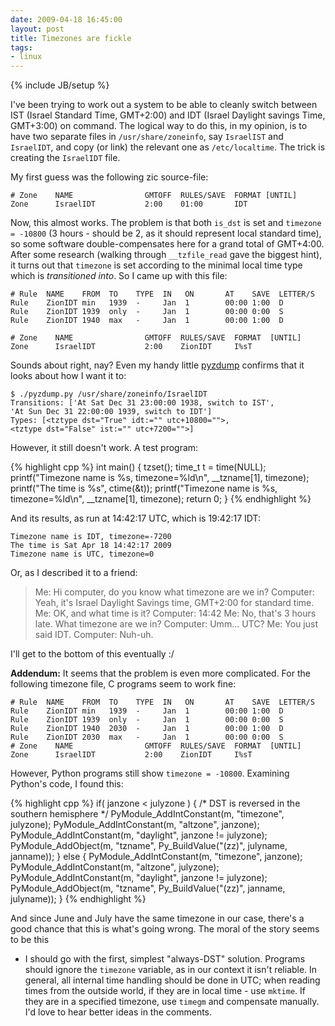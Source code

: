 ```yaml
---
date: 2009-04-18 16:45:00
layout: post
title: Timezones are fickle
tags:
- linux
---
```

{% include JB/setup %}

I've been trying to work out a system to be able to cleanly switch between IST
(Israel Standard Time, GMT+2:00) and IDT (Israel Daylight savings Time,
GMT+3:00) on command. The logical way to do this, in my opinion, is to have two
separate files in `/usr/share/zoneinfo`, say `IsraelIST` and
`IsraelIDT`, and copy (or link) the relevant one as
`/etc/localtime`. The trick is creating the `IsraelIDT` file.

My first guess was the following zic source-file:

    # Zone    NAME                GMTOFF  RULES/SAVE  FORMAT [UNTIL]
    Zone      IsraelIDT           2:00    01:00       IDT

Now, this almost works. The problem is that both `is_dst` is set and
`timezone = -10800` (3 hours - should be 2, as it should represent local
standard time), so some software double-compensates here for a grand total of
GMT+4:00. After some research (walking through `__tzfile_read` gave the
biggest hint), it turns out that `timezone` is set according to the
minimal local time type which is _transitioned into_. So I came up with
this file:

    # Rule  NAME    FROM  TO    TYPE  IN   ON       AT    SAVE  LETTER/S
    Rule    ZionIDT min   1939  -     Jan  1        00:00 1:00  D
    Rule    ZionIDT 1939  only  -     Jan  1        00:00 0:00  S
    Rule    ZionIDT 1940  max   -     Jan  1        00:00 1:00  D

    # Zone    NAME                GMTOFF  RULES/SAVE  FORMAT  [UNTIL]
    Zone      IsraelIDT           2:00    ZionIDT     I%sT

Sounds about right, nay? Even my handy little
[pyzdump](http://github.com/lutzky/pyzdump) confirms that it looks about how I
want it to:

    $ ./pyzdump.py /usr/share/zoneinfo/IsraelIDT
    Transitions: ['At Sat Dec 31 23:00:00 1938, switch to IST',
    'At Sun Dec 31 22:00:00 1939, switch to IDT']
    Types: [<tztype dst="True" idt:="" utc+10800="">,
    <tztype dst="False" ist:="" utc+7200="">]

However, it still doesn't work. A test program:

{% highlight cpp %}
int main() {
    tzset();
    time_t t = time(NULL);
    printf("Timezone name is %s, timezone=%ld\n",
            __tzname[1], timezone);
    printf("The time is %s", ctime(&t));
    printf("Timezone name is %s, timezone=%ld\n",
            __tzname[1], timezone);
    return 0;
}
{% endhighlight %}

And its results, as run at 14:42:17 UTC, which is 19:42:17 IDT:

    Timezone name is IDT, timezone=-7200
    The time is Sat Apr 18 14:42:17 2009
    Timezone name is UTC, timezone=0

Or, as I described it to a friend:

> Me: Hi computer, do you know what timezone are we in?
> Computer: Yeah, it's Israel Daylight Savings time, GMT+2:00 for standard time.
> Me: OK, and what time is it?
> Computer: 14:42
> Me: No, that's 3 hours late. What timezone are we in?
> Computer: Umm... UTC?
> Me: You just said IDT.
> Computer: Nuh-uh.

I'll get to the bottom of this eventually :/

**Addendum:** It seems that the problem is even more complicated. For the
following timezone file, C programs seem to work fine:

    # Rule  NAME    FROM  TO    TYPE  IN   ON       AT    SAVE  LETTER/S
    Rule    ZionIDT min   1939  -     Jan  1        00:00 1:00  D
    Rule    ZionIDT 1939  only  -     Jan  1        00:00 0:00  S
    Rule    ZionIDT 1940  2030  -     Jan  1        00:00 1:00  D
    Rule    ZionIDT 2030  max   -     Jan  1        00:00 0:00  S
    # Zone    NAME                GMTOFF  RULES/SAVE  FORMAT  [UNTIL]
    Zone      IsraelIDT           2:00    ZionIDT     I%sT

However, Python programs still show `timezone = -10800`. Examining
Python's code, I found this:

{% highlight cpp %}
if( janzone < julyzone ) {
    /* DST is reversed in the southern hemisphere */
    PyModule_AddIntConstant(m, "timezone", julyzone);
    PyModule_AddIntConstant(m, "altzone", janzone);
    PyModule_AddIntConstant(m, "daylight",
        janzone != julyzone);
    PyModule_AddObject(m, "tzname",
        Py_BuildValue("(zz)",
        julyname, janname));
    } else {
        PyModule_AddIntConstant(m, "timezone", janzone);
        PyModule_AddIntConstant(m, "altzone", julyzone);
        PyModule_AddIntConstant(m, "daylight",
            janzone != julyzone);
        PyModule_AddObject(m, "tzname",
            Py_BuildValue("(zz)",
            janname, julyname));
}
{% endhighlight %}

And since June and July have the same timezone in our case, there's a good
chance that this is what's going wrong. The moral of the story seems to be this
- I should go with the first, simplest "always-DST" solution. Programs should
ignore the `timezone` variable, as in our context it isn't reliable. In
general, all internal time handling should be done in UTC; when reading times
from the outside world, if they are in local time - use `mktime`. If
they are in a specified timezone, use `timegm` and compensate manually.
I'd love to hear better ideas in the comments.
